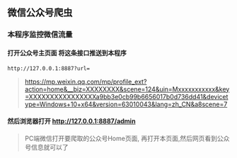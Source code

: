 ## 微信公众号爬虫

### 本程序监控微信流量

#### 打开公众号主页面 将这条接口推送到本程序
```
http://127.0.0.1:8887?url=
```
> https://mp.weixin.qq.com/mp/profile_ext?action=home&__biz=XXXXXXXX&scene=124&uin=Mxxxxxxxxxxx&key=XXXXXXXXXXXXXXXXa9bb3e0cb99b6656017b0d736dd41&devicetype=Windows+10+x64&version=63010043&lang=zh_CN&a8scene=7
> 
> 
#### 然后浏览器打开 http://127.0.0.1:8887/admin
> PC端微信打开要爬取的公众号Home页面, 再打开本页面,然后网页看到公众号信息就可以了